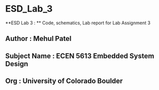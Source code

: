 # ESD_Lab_3


**ESD Lab 3 : 
**
Code, schematics, Lab report for Lab Assignment 3


Author : Mehul Patel
------------------
Subject Name : ECEN 5613 Embedded System Design
------------------------------------
Org : University of Colorado Boulder
------------------------------------
